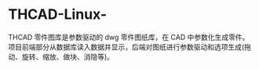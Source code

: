 # THCAD-Linux-
THCAD  零件图库是参数驱动的 dwg  零件图纸库，在 CAD  中参数化生成零件。项目前端部分从数据库读入数据并显示，后端对图纸进行参数驱动和选项生成(拖动、旋转、缩放、做块、消隐等)。
